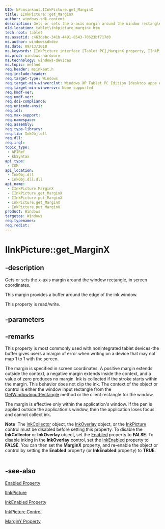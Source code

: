 ```yaml
---
UID: NF:msinkaut.IInkPicture.get_MarginX
title: IInkPicture::get_MarginX
author: windows-sdk-content
description: Gets or sets the x-axis margin around the window rectangle, in screen coordinates.This margin provides a buffer around the edge of the ink window.
old-location: tablet\inkpicture_marginx.htm
tech.root: tablet
ms.assetid: c463debc-341b-4491-8543-70623bf717d0
ms.author: windowssdkdev
ms.date: 09/13/2018
ms.keywords: IInkPicture interface [Tablet PC],MarginX property, IInkPicture.MarginX, IInkPicture.get_MarginX, IInkPicture::MarginX, IInkPicture::get_MarginX, IInkPicture::put_MarginX, InkPicture.get_MarginX, InkPicture.put_MarginX, MarginX property [Tablet PC], MarginX property [Tablet PC],IInkPicture interface, get_MarginX, msinkaut/IInkPicture::MarginX, msinkaut/IInkPicture::get_MarginX, msinkaut/IInkPicture::put_MarginX, put_MarginX, tablet.inkpicture_marginx
ms.prod: windows-hardware
ms.technology: windows-devices
ms.topic: method
req.header: msinkaut.h
req.include-header: 
req.target-type: Windows
req.target-min-winverclnt: Windows XP Tablet PC Edition [desktop apps only]
req.target-min-winversvr: None supported
req.kmdf-ver: 
req.umdf-ver: 
req.ddi-compliance: 
req.unicode-ansi: 
req.idl: 
req.max-support: 
req.namespace: 
req.assembly: 
req.type-library: 
req.lib: InkObj.dll
req.dll: 
req.irql: 
topic_type:
 - APIRef
 - kbSyntax
api_type:
 - COM
api_location:
 - InkObj.dll
 - InkObj.dll.dll
api_name:
 - IInkPicture.MarginX
 - IInkPicture.get_MarginX
 - IInkPicture.put_MarginX
 - InkPicture.get_MarginX
 - InkPicture.put_MarginX
product: Windows
targetos: Windows
req.typenames: 
req.redist: 
---
```


# IInkPicture::get_MarginX


## -description



Gets or sets the x-axis margin around the window rectangle, in screen coordinates.

This margin provides a buffer around the edge of the ink window.



This property is read/write.


## -parameters


## -remarks



This property is most commonly used with nonintegrated tablet devices-the buffer gives users a margin of error when writing on a device that may not map 1 to 1 with the screen.

The margin is specified in screen coordinates. A positive margin extends outside the context, a negative margin extends inside the context, and a value of zero produces no margin. Ink is collected if the stroke starts within the margin. This behavior does not clip the ink. The context of the object or control is either the window input rectangle from the <a href="https://msdn.microsoft.com/975e5921-cc76-4b38-9f3c-364e8704ba03">GetWindowInputRectangle</a> method or the client rectangle for the window.

The margin is effective only within the application's window. If the pen is applied outside the application's window, then the application loses focus and cannot collect ink.

<div class="alert"><b>Note</b>  The <a href="https://msdn.microsoft.com/189f430e-9d00-4e29-bb8c-8ac195896793">InkCollector</a> object, the <a href="https://msdn.microsoft.com/61191ab3-075e-458b-9e0f-4bc255687b3c">InkOverlay</a> object, or the <a href="https://msdn.microsoft.com/e9fa6807-6e2a-44ec-9b8f-a560185e4367">InkPicture</a> control must be disabled before setting this property. To disable the <b>InkCollector</b> or <b>InkOverlay</b> object, set the <a href="https://msdn.microsoft.com/1c6e9fb4-be51-4d68-8241-17119deeba3f">Enabled</a> property to <b>FALSE</b>. To disable inking in the <b>InkOverlay</b> control, set the <a href="https://msdn.microsoft.com/3af59de9-0239-47ab-b3b3-1f1baecb169f">InkEnabled</a> property to <b>FALSE</b>. You can then set the <b>MarginX</b> property, and re-enable the object or control by setting the <b>Enabled</b> property (or <b>InkEnabled</b> property) to <b>TRUE</b>.</div>
<div> </div>



## -see-also




<a href="https://msdn.microsoft.com/1c6e9fb4-be51-4d68-8241-17119deeba3f">Enabled Property</a>



<a href="https://msdn.microsoft.com/EA6AC3DD-5F13-442A-B93D-FF0A5333609A">IInkPicture</a>



<a href="https://msdn.microsoft.com/3af59de9-0239-47ab-b3b3-1f1baecb169f">InkEnabled Property</a>



<a href="https://msdn.microsoft.com/1ced9779-dae5-4f9a-8a68-b2c0d041d5b4">InkPicture Control</a>



<a href="https://msdn.microsoft.com/f5320061-36c7-4dcb-b5d3-3df41ddcac2a">MarginY Property</a>
 

 

